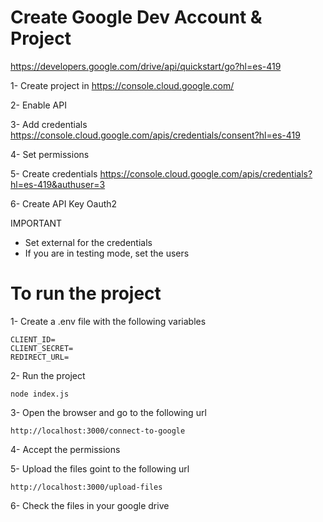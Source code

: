 # Create Google Dev Account & Project

https://developers.google.com/drive/api/quickstart/go?hl=es-419

1- Create project in https://console.cloud.google.com/

2- Enable API

3- Add credentials https://console.cloud.google.com/apis/credentials/consent?hl=es-419

4- Set permissions 

5- Create credentials https://console.cloud.google.com/apis/credentials?hl=es-419&authuser=3

6- Create API Key Oauth2

IMPORTANT
- Set external for the credentials
- If you are in testing mode, set the users


# To run the project

1- Create a .env file with the following variables

```
CLIENT_ID=
CLIENT_SECRET=
REDIRECT_URL=
```

2- Run the project

```
node index.js
```

3- Open the browser and go to the following url

```
http://localhost:3000/connect-to-google
```

4- Accept the permissions

5- Upload the files goint to the following url

```
http://localhost:3000/upload-files
```


6- Check the files in your google drive



